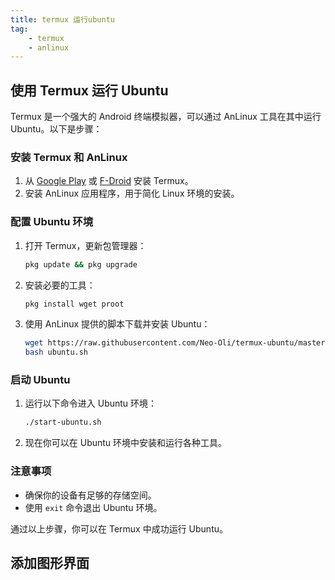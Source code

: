 ```yaml
---
title: termux 运行ubuntu 
tag: 
    - termux
    - anlinux
---
```


## 使用 Termux 运行 Ubuntu

Termux 是一个强大的 Android 终端模拟器，可以通过 AnLinux 工具在其中运行 Ubuntu。以下是步骤：

### 安装 Termux 和 AnLinux
1. 从 [Google Play](https://play.google.com/store/apps/details?id=com.termux) 或 [F-Droid](https://f-droid.org/packages/com.termux/) 安装 Termux。
2. 安装 AnLinux 应用程序，用于简化 Linux 环境的安装。

### 配置 Ubuntu 环境
1. 打开 Termux，更新包管理器：
    ```bash
    pkg update && pkg upgrade
    ```
2. 安装必要的工具：
    ```bash
    pkg install wget proot
    ```
3. 使用 AnLinux 提供的脚本下载并安装 Ubuntu：
    ```bash
    wget https://raw.githubusercontent.com/Neo-Oli/termux-ubuntu/master/ubuntu.sh
    bash ubuntu.sh
    ```

### 启动 Ubuntu
1. 运行以下命令进入 Ubuntu 环境：
    ```bash
    ./start-ubuntu.sh
    ```
2. 现在你可以在 Ubuntu 环境中安装和运行各种工具。

### 注意事项
- 确保你的设备有足够的存储空间。
- 使用 `exit` 命令退出 Ubuntu 环境。

通过以上步骤，你可以在 Termux 中成功运行 Ubuntu。

## 添加图形界面

